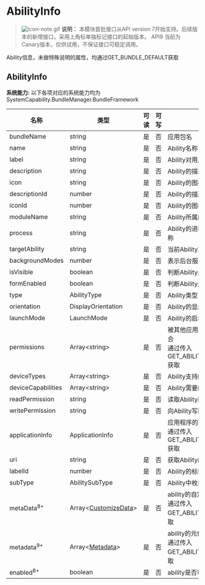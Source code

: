 # AbilityInfo

> ![icon-note.gif](public_sys-resources/icon-note.gif) **说明：**
> 本模块首批接口从API version 7开始支持。后续版本的新增接口，采用上角标单独标记接口的起始版本。 
> API9 当前为Canary版本，仅供试用，不保证接口可稳定调用。

Ability信息，未做特殊说明的属性，均通过GET_BUNDLE_DEFAULT获取

## AbilityInfo

 **系统能力:** 以下各项对应的系统能力均为SystemCapability.BundleManager.BundleFramework

| 名称                  | 类型                                                     | 可读 | 可写 | 说明                                                         |
| --------------------- | -------------------------------------------------------- | ---- | ---- | ------------------------------------------------------------ |
| bundleName            | string                                                   | 是   | 否   | 应用包名                                                     |
| name                  | string                                                   | 是   | 否   | Ability名称                                                  |
| label                 | string                                                   | 是   | 否   | Ability对用户显示的名称                                      |
| description           | string                                                   | 是   | 否   | Ability的描述                                                |
| icon                  | string                                                   | 是   | 否   | Ability的图标资源文件索引                                    |
| descriptionId         | number                                                   | 是   | 否   | Ability的描述id                                              |
| iconId                | number                                                   | 是   | 否   | Ability的图标id                                              |
| moduleName            | string                                                   | 是   | 否   | Ability所属的HAP包的名称                                     |
| process               | string                                                   | 是   | 否   | Ability的进程，如果不设置，默认为包的名称                    |
| targetAbility         | string                                                   | 是   | 否   | 当前Ability重用的目标Ability                                 |
| backgroundModes       | number                                                   | 是   | 否   | 表示后台服务的类型                                           |
| isVisible             | boolean                                                  | 是   | 否   | 判断Ability是否可以被其他应用调用                            |
| formEnabled           | boolean                                                  | 是   | 否   | 判断Ability是否提供卡片能力                                  |
| type                  | AbilityType                                              | 是   | 否   | Ability类型                                                  |
| orientation           | DisplayOrientation                                       | 是   | 否   | Ability的显示模式                                            |
| launchMode            | LaunchMode                                               | 是   | 否   | Ability的启动模式                                            |
| permissions           | Array\<string>                                           | 是   | 否   | 被其他应用Ability调用时需要申请的权限集合<br />通过传入GET_ABILITY_INFO_WITH_PERMISSION获取 |
| deviceTypes           | Array\<string>                                           | 是   | 否   | Ability支持的设备类型                                        |
| deviceCapabilities    | Array\<string>                                           | 是   | 否   | Ability需要的设备能力                                        |
| readPermission        | string                                                   | 是   | 否   | 读取Ability数据所需的权限                                    |
| writePermission       | string                                                   | 是   | 否   | 向Ability写数据所需的权限                                    |
| applicationInfo       | ApplicationInfo                                          | 是   | 否   | 应用程序的配置信息<br />通过传入GET_ABILITY_INFO_WITH_APPLICATION获取 |
| uri                   | string                                                   | 是   | 否   | 获取Ability的统一资源标识符（URI）                           |
| labelId               | number                                                   | 是   | 否   | Ability的标签id                                              |
| subType               | AbilitySubType                                           | 是   | 否   | Ability中枚举使用的模板的子类型                              |
| metaData<sup>8+</sup> | Array\<[CustomizeData](js-apis-bundle-CustomizeData.md)> | 是   | 否   | ability的自定义信息<br />通过传入GET_ABILITY_INFO_WITH_METADATA获取 |
| metadata<sup>9+</sup> | Array\<[Metadata](js-apis-bundle-Metadata.md)>           | 是   | 否   | ability的元信息<br />通过传入GET_ABILITY_INFO_WITH_METADATA获取 |
| enabled<sup>8+</sup>  | boolean                                                  | 是   | 否   | ability是否可用                                              |